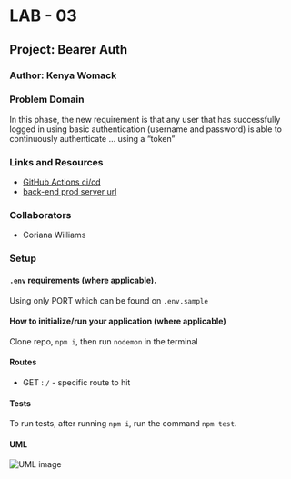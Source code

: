 # LAB - 03

## Project: Bearer Auth

### Author: Kenya Womack

### Problem Domain

In this phase, the new requirement is that any user that has successfully logged in using basic authentication (username and password) is able to continuously authenticate … using a “token”

### Links and Resources

- [GitHub Actions ci/cd](https://github.com/KenyaWomack/api-server/actions)
- [back-end prod server url](https://auth-api-8q92.onrender.com/)

### Collaborators

- Coriana Williams

### Setup

#### `.env` requirements (where applicable).

Using only PORT which can be found on `.env.sample`

#### How to initialize/run your application (where applicable)

Clone repo, `npm i`, then run `nodemon` in the terminal

#### Routes

- GET : `/` - specific route to hit

#### Tests

To run tests, after running `npm i`, run the command `npm test`.

#### UML

![UML image](UMLlab07.png)
